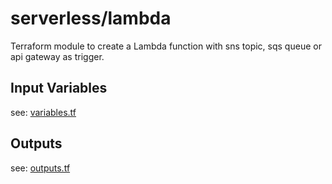 # serverless/lambda

Terraform module to create a Lambda function with sns topic, sqs queue or api gateway as trigger.

## Input Variables

see: [variables.tf](variables.tf)

## Outputs

see: [outputs.tf](outputs.tf)
